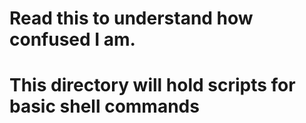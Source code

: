 # Read this to understand how confused I am.
# This directory will hold scripts for basic shell commands
